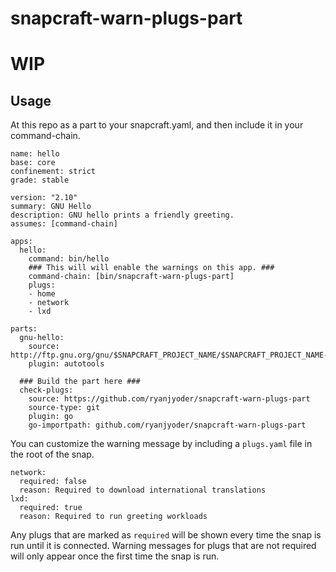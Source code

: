 # snapcraft-warn-plugs-part

# WIP

## Usage
At this repo as a part to your snapcraft.yaml, and then include it in your command-chain.

```
name: hello
base: core
confinement: strict
grade: stable

version: "2.10"
summary: GNU Hello
description: GNU hello prints a friendly greeting.
assumes: [command-chain]

apps:
  hello:
    command: bin/hello
    ### This will will enable the warnings on this app. ###
    command-chain: [bin/snapcraft-warn-plugs-part]
    plugs:
    - home
    - network
    - lxd

parts:
  gnu-hello:
    source: http://ftp.gnu.org/gnu/$SNAPCRAFT_PROJECT_NAME/$SNAPCRAFT_PROJECT_NAME-$SNAPCRAFT_PROJECT_VERSION.tar.gz
    plugin: autotools
  
  ### Build the part here ###
  check-plugs:
    source: https://github.com/ryanjyoder/snapcraft-warn-plugs-part
    source-type: git
    plugin: go
    go-importpath: github.com/ryanjyoder/snapcraft-warn-plugs-part
```

You can customize the warning message by including a `plugs.yaml` file in the root of the snap.
```
network:
  required: false
  reason: Required to download international translations 
lxd:
  required: true
  reason: Required to run greeting workloads

```

Any plugs that are marked as `required` will be shown every time the snap is run until it is connected. Warning messages for plugs that are not required will only appear once the first time the snap is run.